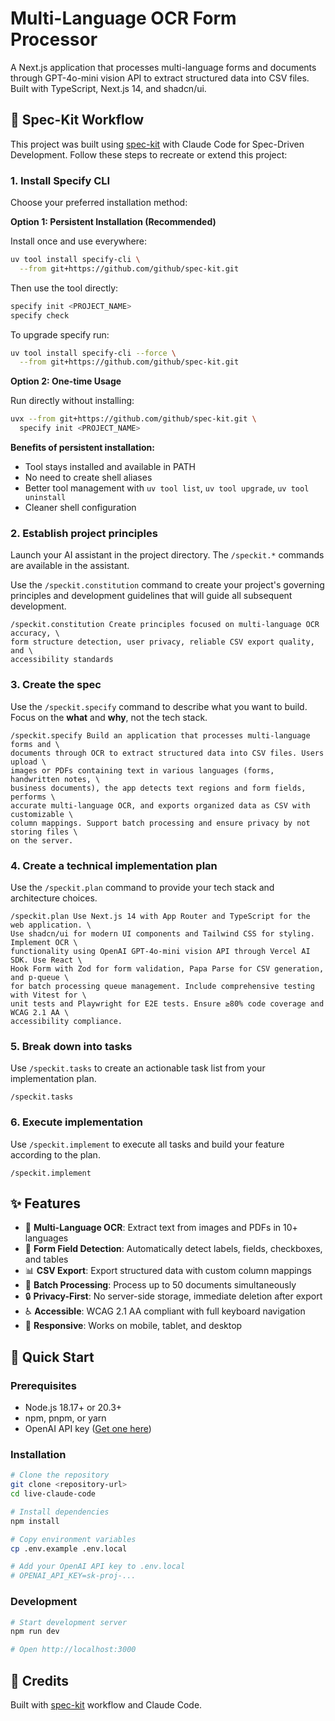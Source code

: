 # Multi-Language OCR Form Processor

A Next.js application that processes multi-language forms and documents through GPT-4o-mini vision API to extract structured data into CSV files. Built with TypeScript, Next.js 14, and shadcn/ui.

## 🎯 Spec-Kit Workflow

This project was built using [spec-kit](https://github.com/github/spec-kit) with Claude Code for Spec-Driven Development. Follow these steps to recreate or extend this project:

### 1. Install Specify CLI

Choose your preferred installation method:

**Option 1: Persistent Installation (Recommended)**

Install once and use everywhere:

```bash
uv tool install specify-cli \
  --from git+https://github.com/github/spec-kit.git
```

Then use the tool directly:

```bash
specify init <PROJECT_NAME>
specify check
```

To upgrade specify run:

```bash
uv tool install specify-cli --force \
  --from git+https://github.com/github/spec-kit.git
```

**Option 2: One-time Usage**

Run directly without installing:

```bash
uvx --from git+https://github.com/github/spec-kit.git \
  specify init <PROJECT_NAME>
```

**Benefits of persistent installation:**
- Tool stays installed and available in PATH
- No need to create shell aliases
- Better tool management with `uv tool list`, `uv tool upgrade`, `uv tool uninstall`
- Cleaner shell configuration

### 2. Establish project principles

Launch your AI assistant in the project directory. The `/speckit.*` commands are available in the assistant.

Use the `/speckit.constitution` command to create your project's governing principles and development guidelines that will guide all subsequent development.

```
/speckit.constitution Create principles focused on multi-language OCR accuracy, \
form structure detection, user privacy, reliable CSV export quality, and \
accessibility standards
```

### 3. Create the spec

Use the `/speckit.specify` command to describe what you want to build. Focus on the **what** and **why**, not the tech stack.

```
/speckit.specify Build an application that processes multi-language forms and \
documents through OCR to extract structured data into CSV files. Users upload \
images or PDFs containing text in various languages (forms, handwritten notes, \
business documents), the app detects text regions and form fields, performs \
accurate multi-language OCR, and exports organized data as CSV with customizable \
column mappings. Support batch processing and ensure privacy by not storing files \
on the server.
```

### 4. Create a technical implementation plan

Use the `/speckit.plan` command to provide your tech stack and architecture choices.

```
/speckit.plan Use Next.js 14 with App Router and TypeScript for the web application. \
Use shadcn/ui for modern UI components and Tailwind CSS for styling. Implement OCR \
functionality using OpenAI GPT-4o-mini vision API through Vercel AI SDK. Use React \
Hook Form with Zod for form validation, Papa Parse for CSV generation, and p-queue \
for batch processing queue management. Include comprehensive testing with Vitest for \
unit tests and Playwright for E2E tests. Ensure ≥80% code coverage and WCAG 2.1 AA \
accessibility compliance.
```

### 5. Break down into tasks

Use `/speckit.tasks` to create an actionable task list from your implementation plan.

```
/speckit.tasks
```

### 6. Execute implementation

Use `/speckit.implement` to execute all tasks and build your feature according to the plan.

```
/speckit.implement
```

## ✨ Features

- 📄 **Multi-Language OCR**: Extract text from images and PDFs in 10+ languages
- 🎯 **Form Field Detection**: Automatically detect labels, fields, checkboxes, and tables
- 📊 **CSV Export**: Export structured data with custom column mappings
- 🚀 **Batch Processing**: Process up to 50 documents simultaneously
- 🔒 **Privacy-First**: No server-side storage, immediate deletion after export
- ♿ **Accessible**: WCAG 2.1 AA compliant with full keyboard navigation
- 📱 **Responsive**: Works on mobile, tablet, and desktop

## 🚀 Quick Start

### Prerequisites

- Node.js 18.17+ or 20.3+
- npm, pnpm, or yarn
- OpenAI API key ([Get one here](https://platform.openai.com/))

### Installation

```bash
# Clone the repository
git clone <repository-url>
cd live-claude-code

# Install dependencies
npm install

# Copy environment variables
cp .env.example .env.local

# Add your OpenAI API key to .env.local
# OPENAI_API_KEY=sk-proj-...
```

### Development

```bash
# Start development server
npm run dev

# Open http://localhost:3000
```

## 🙏 Credits

Built with [spec-kit](https://github.com/github/spec-kit) workflow and Claude Code.
